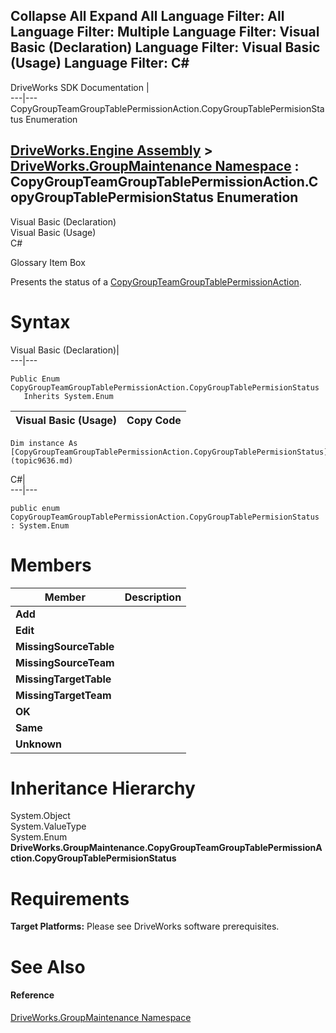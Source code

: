 Collapse All Expand All Language Filter: All  Language Filter: Multiple  Language Filter: Visual Basic (Declaration) Language Filter: Visual Basic (Usage) Language Filter: C#  
---  
DriveWorks SDK Documentation  |   
---|---  
CopyGroupTeamGroupTablePermissionAction.CopyGroupTablePermisionStatus Enumeration   
  
[DriveWorks.Engine Assembly](topic2156.md) > [DriveWorks.GroupMaintenance Namespace](topic9628.md) : CopyGroupTeamGroupTablePermissionAction.CopyGroupTablePermisionStatus Enumeration  
---  
  
Visual Basic (Declaration)    
Visual Basic (Usage)    
C# 

Glossary Item Box

Presents the status of a [CopyGroupTeamGroupTablePermissionAction](topic9816.md). 

# Syntax

Visual Basic (Declaration)|   
---|---  
      
    
    Public Enum CopyGroupTeamGroupTablePermissionAction.CopyGroupTablePermisionStatus 
       Inherits System.Enum  
  
Visual Basic (Usage)| Copy Code  
---|---  
      
    
    Dim instance As [CopyGroupTeamGroupTablePermissionAction.CopyGroupTablePermisionStatus](topic9636.md)  
  
C#|   
---|---  
      
    
    public enum CopyGroupTeamGroupTablePermissionAction.CopyGroupTablePermisionStatus : System.Enum   
  
# Members

Member| Description  
---|---  
**Add**|   
**Edit**|   
**MissingSourceTable**|   
**MissingSourceTeam**|   
**MissingTargetTable**|   
**MissingTargetTeam**|   
**OK**|   
**Same**|   
**Unknown**|   
  
# Inheritance Hierarchy

System.Object  
System.ValueType  
System.Enum  
**DriveWorks.GroupMaintenance.CopyGroupTeamGroupTablePermissionAction.CopyGroupTablePermisionStatus**  


# Requirements

**Target Platforms:** Please see DriveWorks software prerequisites.

# See Also

#### Reference

[DriveWorks.GroupMaintenance Namespace](topic9628.md)


